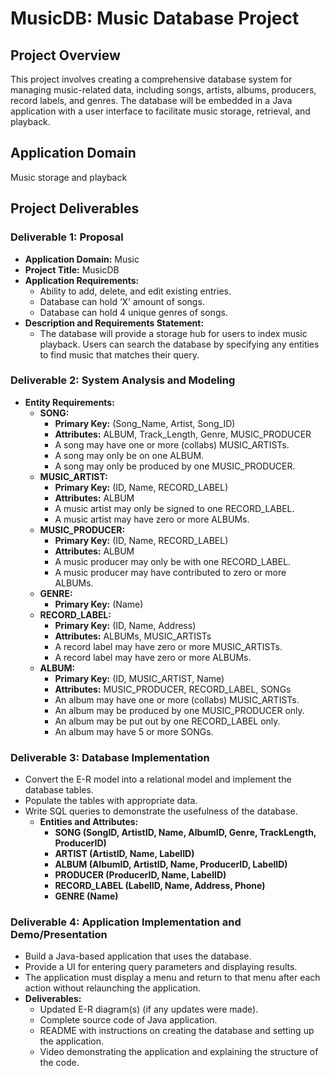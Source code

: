 # MusicDB: Music Database Project

## Project Overview
This project involves creating a comprehensive database system for managing music-related data, including songs, artists, albums, producers, record labels, and genres. The database will be embedded in a Java application with a user interface to facilitate music storage, retrieval, and playback.

## Application Domain
Music storage and playback

## Project Deliverables
### Deliverable 1: Proposal
- **Application Domain:** Music
- **Project Title:** MusicDB
- **Application Requirements:**
  - Ability to add, delete, and edit existing entries.
  - Database can hold ‘X’ amount of songs.
  - Database can hold 4 unique genres of songs.
- **Description and Requirements Statement:**
  - The database will provide a storage hub for users to index music playback. Users can search the database by specifying any entities to find music that matches their query.

### Deliverable 2: System Analysis and Modeling
- **Entity Requirements:**
  - **SONG:**
    - **Primary Key:** (Song_Name, Artist, Song_ID)
    - **Attributes:** ALBUM, Track_Length, Genre, MUSIC_PRODUCER
    - A song may have one or more (collabs) MUSIC_ARTISTs.
    - A song may only be on one ALBUM.
    - A song may only be produced by one MUSIC_PRODUCER.
  - **MUSIC_ARTIST:**
    - **Primary Key:** (ID, Name, RECORD_LABEL)
    - **Attributes:** ALBUM
    - A music artist may only be signed to one RECORD_LABEL.
    - A music artist may have zero or more ALBUMs.
  - **MUSIC_PRODUCER:**
    - **Primary Key:** (ID, Name, RECORD_LABEL)
    - **Attributes:** ALBUM
    - A music producer may only be with one RECORD_LABEL.
    - A music producer may have contributed to zero or more ALBUMs.
  - **GENRE:**
    - **Primary Key:** (Name)
  - **RECORD_LABEL:**
    - **Primary Key:** (ID, Name, Address)
    - **Attributes:** ALBUMs, MUSIC_ARTISTs
    - A record label may have zero or more MUSIC_ARTISTs.
    - A record label may have zero or more ALBUMs.
  - **ALBUM:**
    - **Primary Key:** (ID, MUSIC_ARTIST, Name)
    - **Attributes:** MUSIC_PRODUCER, RECORD_LABEL, SONGs
    - An album may have one or more (collabs) MUSIC_ARTISTs.
    - An album may be produced by one MUSIC_PRODUCER only.
    - An album may be put out by one RECORD_LABEL only.
    - An album may have 5 or more SONGs.

### Deliverable 3: Database Implementation
- Convert the E-R model into a relational model and implement the database tables.
- Populate the tables with appropriate data.
- Write SQL queries to demonstrate the usefulness of the database.
  - **Entities and Attributes:**
    - **SONG (SongID, ArtistID, Name, AlbumID, Genre, TrackLength, ProducerID)**
    - **ARTIST (ArtistID, Name, LabelID)**
    - **ALBUM (AlbumID, ArtistID, Name, ProducerID, LabelID)**
    - **PRODUCER (ProducerID, Name, LabelID)**
    - **RECORD_LABEL (LabelID, Name, Address, Phone)**
    - **GENRE (Name)**

### Deliverable 4: Application Implementation and Demo/Presentation
- Build a Java-based application that uses the database.
- Provide a UI for entering query parameters and displaying results.
- The application must display a menu and return to that menu after each action without relaunching the application.
- **Deliverables:**
  - Updated E-R diagram(s) (if any updates were made).
  - Complete source code of Java application.
  - README with instructions on creating the database and setting up the application.
  - Video demonstrating the application and explaining the structure of the code.
